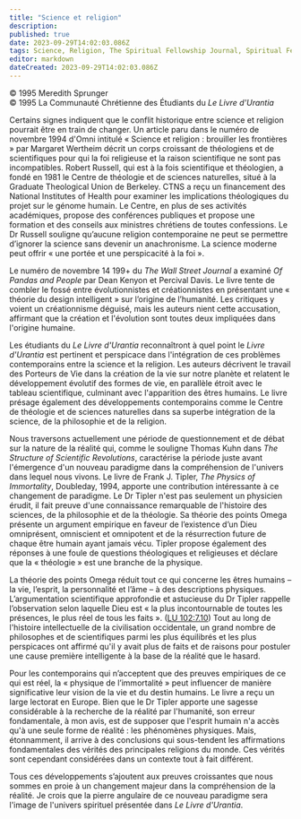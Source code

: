 ```yaml
---
title: "Science et religion"
description: 
published: true
date: 2023-09-29T14:02:03.086Z
tags: Science, Religion, The Spiritual Fellowship Journal, Spiritual Fellowship, article
editor: markdown
dateCreated: 2023-09-29T14:02:03.086Z
---
```


<p class="v-card v-sheet theme--light gray lighten-3 px-2">© 1995 Meredith Sprunger<br>© 1995 La Communauté Chrétienne des Étudiants du <i>Le Livre d'Urantia</i></p>


Certains signes indiquent que le conflit historique entre science et religion pourrait être en train de changer. Un article paru dans le numéro de novembre 1994 d'Omni intitulé « Science et religion : brouiller les frontières » par Margaret Wertheim décrit un corps croissant de théologiens et de scientifiques pour qui la foi religieuse et la raison scientifique ne sont pas incompatibles. Robert Russell, qui est à la fois scientifique et théologien, a fondé en 1981 le Centre de théologie et de sciences naturelles, situé à la Graduate Theological Union de Berkeley. CTNS a reçu un financement des National Institutes of Health pour examiner les implications théologiques du projet sur le génome humain. Le Centre, en plus de ses activités académiques, propose des conférences publiques et propose une formation et des conseils aux ministres chrétiens de toutes confessions. Le Dr Russell souligne qu’aucune religion contemporaine ne peut se permettre d’ignorer la science sans devenir un anachronisme. La science moderne peut offrir « une portée et une perspicacité à la foi ».

Le numéro de novembre 14 199+ du _The Wall Street Journal_ a examiné _Of Pandas and People_ par Dean Kenyon et Percival Davis. Le livre tente de combler le fossé entre évolutionnistes et créationnistes en présentant une « théorie du design intelligent » sur l’origine de l’humanité. Les critiques y voient un créationnisme déguisé, mais les auteurs nient cette accusation, affirmant que la création et l'évolution sont toutes deux impliquées dans l'origine humaine.

Les étudiants du _Le Livre d'Urantia_ reconnaîtront à quel point le _Livre d'Urantia_ est pertinent et perspicace dans l'intégration de ces problèmes contemporains entre la science et la religion. Les auteurs décrivent le travail des Porteurs de Vie dans la création de la vie sur notre planète et relatent le développement évolutif des formes de vie, en parallèle étroit avec le tableau scientifique, culminant avec l'apparition des êtres humains. Le livre présage également des développements contemporains comme le Centre de théologie et de sciences naturelles dans sa superbe intégration de la science, de la philosophie et de la religion.

Nous traversons actuellement une période de questionnement et de débat sur la nature de la réalité qui, comme le souligne Thomas Kuhn dans _The Structure of Scientific Revolutions_, caractérise la période juste avant l'émergence d'un nouveau paradigme dans la compréhension de l'univers dans lequel nous vivons. Le livre de Frank J. Tipler, _The Physics of Immortality_, Doubleday, 1994, apporte une contribution intéressante à ce changement de paradigme. Le Dr Tipler n'est pas seulement un physicien érudit, il fait preuve d'une connaissance remarquable de l'histoire des sciences, de la philosophie et de la théologie. Sa théorie des points Omega présente un argument empirique en faveur de l’existence d’un Dieu omniprésent, omniscient et omnipotent et de la résurrection future de chaque être humain ayant jamais vécu. Tipler propose également des réponses à une foule de questions théologiques et religieuses et déclare que la « théologie » est une branche de la physique.

La théorie des points Omega réduit tout ce qui concerne les êtres humains – la vie, l’esprit, la personnalité et l’âme – à des descriptions physiques. L’argumentation scientifique approfondie et astucieuse du Dr Tipler rappelle l’observation selon laquelle Dieu est « la plus incontournable de toutes les présences, le plus réel de tous les faits ». ([LU 102:7.10](/fr/The_Urantia_Book/102#p7_10)) Tout au long de l'histoire intellectuelle de la civilisation occidentale, un grand nombre de philosophes et de scientifiques parmi les plus équilibrés et les plus perspicaces ont affirmé qu'il y avait plus de faits et de raisons pour postuler une cause première intelligente à la base de la réalité que le hasard.

Pour les contemporains qui n’acceptent que des preuves empiriques de ce qui est réel, la « physique de l’immortalité » peut influencer de manière significative leur vision de la vie et du destin humains. Le livre a reçu un large lectorat en Europe. Bien que le Dr Tipler apporte une sagesse considérable à la recherche de la réalité par l'humanité, son erreur fondamentale, à mon avis, est de supposer que l'esprit humain n'a accès qu'à une seule forme de réalité : les phénomènes physiques. Mais, étonnamment, il arrive à des conclusions qui sous-tendent les affirmations fondamentales des vérités des principales religions du monde. Ces vérités sont cependant considérées dans un contexte tout à fait différent.

Tous ces développements s’ajoutent aux preuves croissantes que nous sommes en proie à un changement majeur dans la compréhension de la réalité. Je crois que la pierre angulaire de ce nouveau paradigme sera l'image de l'univers spirituel présentée dans _Le Livre d'Urantia_.

